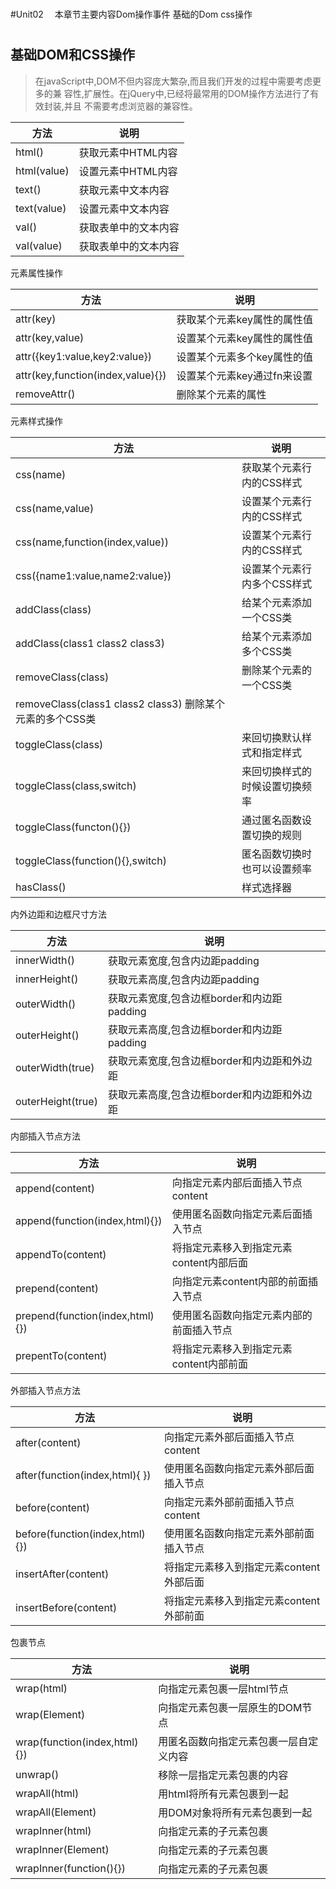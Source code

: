 #
#Unit02　
本章节主要内容Dom操作事件
基础的Dom css操作


#
## 基础DOM和CSS操作

>在javaScript中,DOM不但内容庞大繁杂,而且我们开发的过程中需要考虑更多的兼
容性,扩展性。在jQuery中,已经将最常用的DOM操作方法进行了有效封装,并且
不需要考虑浏览器的兼容性。


|方法 |说明|
|---|---|
|html()| 获取元素中HTML内容|
|html(value)| 设置元素中HTML内容|
|text()| 获取元素中文本内容|
|text(value) |设置元素中文本内容|
|val()| 获取表单中的文本内容|
|val(value)| 获取表单中的文本内容|




元素属性操作

|方法| 说明|
|---|---|
|attr(key) |获取某个元素key属性的属性值|
|attr(key,value) |设置某个元素key属性的属性值|
|attr({key1:value,key2:value}) |设置某个元素多个key属性的值|
|attr(key,function(index,value){}) |设置某个元素key通过fn来设置|
|removeAttr()| 删除某个元素的属性|


元素样式操作

|方法| 说明|
|---|---|
|css(name)| 获取某个元素行内的CSS样式|
|css(name,value) |设置某个元素行内的CSS样式|
|css(name,function(index,value))| 设置某个元素行内的CSS样式|
|css({name1:value,name2:value})| 设置某个元素行内多个CSS样式|
|addClass(class)| 给某个元素添加一个CSS类|
|addClass(class1 class2 class3)| 给某个元素添加多个CSS类|
|removeClass(class) |删除某个元素的一个CSS类|
|removeClass(class1 class2 class3) 删除某个元素的多个CSS类|
|toggleClass(class)| 来回切换默认样式和指定样式|
|toggleClass(class,switch)| 来回切换样式的时候设置切换频率|
|toggleClass(functon(){})| 通过匿名函数设置切换的规则|
|toggleClass(function(){},switch)| 匿名函数切换时也可以设置频率|
|hasClass() |样式选择器|


内外边距和边框尺寸方法

|方法|说明|
|---|---|
|innerWidth()|获取元素宽度,包含内边距padding|
|innerHeight()|获取元素高度,包含内边距padding|
|outerWidth()|获取元素宽度,包含边框border和内边距padding|
|outerHeight()|获取元素高度,包含边框border和内边距padding|
|outerWidth(true)|获取元素宽度,包含边框border和内边距和外边距|
|outerHeight(true) |获取元素高度,包含边框border和内边距和外边距|



内部插入节点方法

|方法|说明|
|---|---|
|append(content)|向指定元素内部后面插入节点content|
|append(function(index,html){})| 使用匿名函数向指定元素后面插入节点|
|appendTo(content)| 将指定元素移入到指定元素content内部后面|
|prepend(content)| 向指定元素content内部的前面插入节点|
|prepend(function(index,html){})| 使用匿名函数向指定元素内部的前面插入节点|
|prepentTo(content)| 将指定元素移入到指定元素content内部前面|


外部插入节点方法

|方法|说明|
|---|---|
|after(content)|向指定元素外部后面插入节点content|
|after(function(index,html){ })|使用匿名函数向指定元素外部后面插入节点
|before(content)|向指定元素外部前面插入节点content
|before(function(index,html){})| 使用匿名函数向指定元素外部前面插入节点|
|insertAfter(content)|将指定元素移入到指定元素content外部后面|
|insertBefore(content)|将指定元素移入到指定元素content外部前面



包裹节点

|方法|说明|
|---|---|
|wrap(html) |向指定元素包裹一层html节点|
|wrap(Element)| 向指定元素包裹一层原生的DOM节点|
|wrap(function(index,html){})| 用匿名函数向指定元素包裹一层自定义内容|
|unwrap() |移除一层指定元素包裹的内容|
|wrapAll(html) |用html将所有元素包裹到一起|
|wrapAll(Element) |用DOM对象将所有元素包裹到一起|
|wrapInner(html) |向指定元素的子元素包裹|
|wrapInner(Element)| 向指定元素的子元素包裹|
|wrapInner(function(){})| 向指定元素的子元素包裹|

